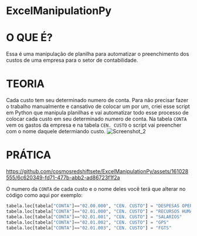 # ExcelManipulationPy

# O QUE É?
Essa é uma manipulação de planilha para automatizar o preenchimento dos custos de uma empresa para o setor de contabilidade.

# TEORIA
Cada custo tem seu determinado numero de conta.
Para não precisar fazer o trabalho manualmente e cansativo de colocar um por um, criei esse script em Python que manipula planilhas e vai automatizar todo esse processo de colocar cada custo em seu determinado numero de conta.
Na tabela `CONTA` vem os gastos da empresa e na tabela `CEN. CUSTO` o script vai preencher com o nome daquele determiando custo.
![Screenshot_2](https://github.com/cosmosredshiftsete/ExcelManipulationPy/assets/161028555/fc358cfa-8fe2-4639-ab44-95f10b9f6c2a)

# PRÁTICA 

https://github.com/cosmosredshiftsete/ExcelManipulationPy/assets/161028555/6c620349-fd71-477b-abb2-ad86723f1f2a

O numero da `CONTA` de cada custo e o nome deles você terá que alterar no código como aqui por exemplo:

```python
tabela.loc[tabela["CONTA"]=="02.00.000", "CEN. CUSTO"] = "DESPESAS OPERACIONAIS - FIXA"
tabela.loc[tabela["CONTA"]=="02.01.000", "CEN. CUSTO"] = "RECURSOS HUMANOS"
tabela.loc[tabela["CONTA"]=="02.01.001", "CEN. CUSTO"] = "SALARIOS"
tabela.loc[tabela["CONTA"]=="02.01.002", "CEN. CUSTO"] = "GPS"
tabela.loc[tabela["CONTA"]=="02.01.003", "CEN. CUSTO"] = "FGTS"
```
